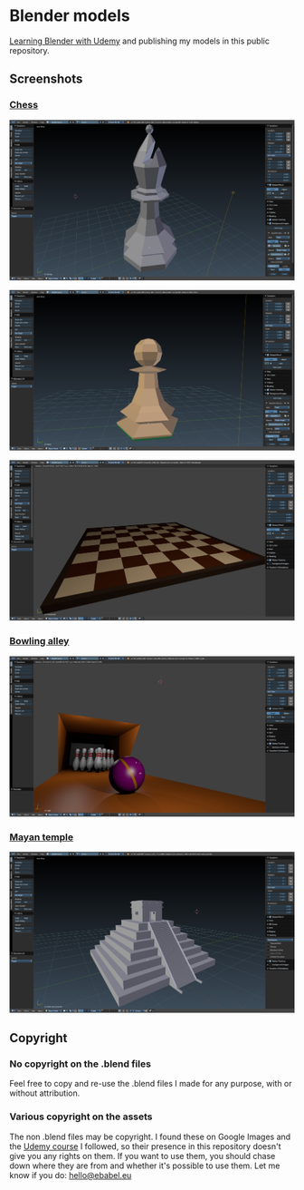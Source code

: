 # Blender models

[Learning Blender with Udemy](https://www.udemy.com/blendertutorial/) and publishing my models in this public repository.

## Screenshots

### [Chess](./chess)

![low poly bishop](./chess/screenshots/low-poly-bishop.png)

![pawn](./chess/screenshots/pawn.png)

![draft chessboard](./chess/screenshots/chessboard.png)

### [Bowling alley](./bowling)

![Bowling alley](./bowling/bowling-alley/bowling-alley.png)

### [Mayan temple](./mayan-temple)

![Mayan temple screenshot](./mayan-temple/screenshots/improved-roof-and-stairs.png)

## Copyright

### No copyright on the .blend files

Feel free to copy and re-use the .blend files I made for any purpose, with or without attribution.

### Various copyright on the assets

The non .blend files may be copyright. I found these on Google Images and the [Udemy course](https://www.udemy.com/blendertutorial/) I followed, so their presence in this repository doesn't give you any rights on them. If you want to use them, you should chase down where they are from and whether it's possible to use them. Let me know if you do: hello@ebabel.eu

